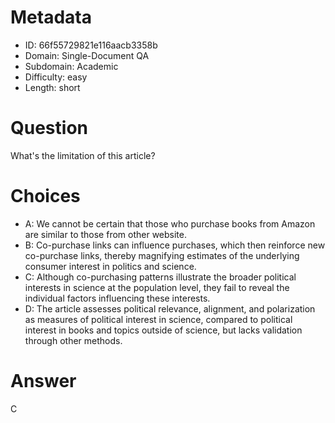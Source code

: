 # Metadata

- ID: 66f55729821e116aacb3358b
- Domain: Single-Document QA
- Subdomain: Academic
- Difficulty: easy
- Length: short

# Question

What's the limitation of this article?

# Choices

- A: We cannot be certain that those who purchase books from Amazon are similar to those from other website.
- B: Co-purchase links can influence purchases, which then reinforce new co-purchase links, thereby magnifying estimates of the underlying consumer interest in politics and science.
- C: Although co-purchasing patterns illustrate the broader political interests in science at the population level, they fail to reveal the individual factors influencing these interests.
- D: The article assesses political relevance, alignment, and polarization as measures of political interest in science, compared to political interest in books and topics outside of science, but lacks validation through other methods.

# Answer

C
